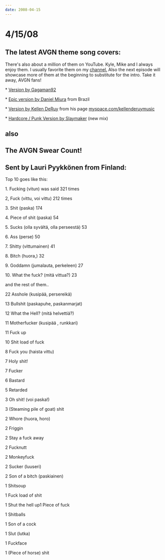 ```yaml
---
date: 2008-04-15
---
```

# 4/15/08

## The latest AVGN theme song covers:

There's also about a million of them on YouTube. Kyle, Mike and I always enjoy them. I usually favorite them on my [channel.](https://web.archive.org/web/20091114232448/http://youtube.com/profile?user=JamesNintendoNerd) Also the next episode will showcase more of them at the beginning to substitute for the intro. Take it away, AVGN fans!

\* [Version by Gagaman92](https://web.archive.org/web/20091114232448/http://cinemassacre.com/AVGN/audio/songs/AVGN_gagaman92.mp3)

\* [Epic version by Daniel Miura](https://web.archive.org/web/20091114232448/http://cinemassacre.com/AVGN/audio/songs/Daniel_Miura-AVGN-theme-Orchestral.mp3) from Brazil


\* [Version by Kellen DeRuy](https://web.archive.org/web/20091114232448/http://cinemassacre.com/AVGN/audio/songs/Kellen-DeRuy.mp3) from his page
[myspace.com/kellenderuymusic](https://web.archive.org/web/20091114232448/http://www.myspace.com/kellenderuymusic)

\* [Hardcore / Punk Version by Slaymaker](https://web.archive.org/web/20091114232448/http://cinemassacre.com/AVGN/audio/songs/AVGN-HC-Punk-remix.mp3) (new mix)

## also

## The AVGN Swear Count!

## Sent by Lauri Pyykkönen from Finland:

Top 10 goes like this:
 
1\. Fucking (vitun) was said 321 times

2\, Fuck (vittu, voi vittu) 212 times

3\. Shit (paska) 174

4\. Piece of shit (paska) 54

5\. Sucks (olla syvältä, olla perseestä) 53

6\. Ass (perse) 50

7\. Shitty (vittumainen) 41

8\. Bitch (huora,) 32

9\. Goddamn (jumalauta, perkeleen)  27

10\. What the fuck? (mitä vittua?) 23
 
and the rest of them..
 
22  Asshole (kusipää, persereikä)

13  Bullshit (paskapuhe, paskanmarjat)

12  What the Hell? (mitä helvettiä?)

11  Motherfucker (kusipää , runkkari)

11  Fuck up

10  Shit load of fuck

8  Fuck you (haista vittu)

7  Holy shit!

7  Fucker

6  Bastard

5  Retarded

3  Oh shit! (voi paska!)

3  (Steaming pile of goat) shit

2  Whore (huora, horo)                             

2  Friggin

2  Stay a fuck away

2  Fucknutt

2  Monkeyfuck

2  Sucker (luuseri)

2  Son of a bitch (paskiainen)

1  Shitsoup

1  Fuck load of shit

1  Shut the hell up1  Piece of fuck

1  Shitballs

1  Son of a cock

1  Slut (lutka)

1  Fuckface

1  (Piece of horse) shit